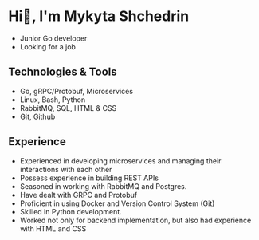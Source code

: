 # Hi👋, I'm Mykyta Shchedrin

- Junior Go developer
- Looking for a job

## Technologies & Tools

- Go, gRPC/Protobuf, Microservices
- Linux, Bash, Python
- RabbitMQ, SQL, HTML & CSS
- Git, Github

## Experience

- Experienced in developing microservices and managing their interactions with each other
- Possess experience in building REST APIs
- Seasoned in working with RabbitMQ and Postgres.
- Have dealt with GRPC and Protobuf
- Proficient in using Docker and Version Control System (Git)
- Skilled in Python development.
- Worked not only for backend implementation, but also had experience with HTML and CSS


